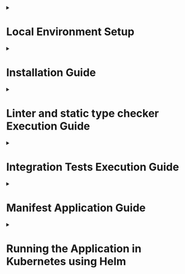 <details><summary><h1>Local Environment Setup</h1></summary>

To make changes to the repository, you need to work within a devcontainer.

- Install [Docker Desktop](https://www.docker.com/products/docker-desktop/)
- Install [Visual Studio Code](https://code.visualstudio.com/download)
- [Set up Visual Studio Code and Docker to use Devcontainers](https://code.visualstudio.com/docs/devcontainers/containers#_getting-started)
- [Configure Git and SSH for working in Devcontainer](https://code.visualstudio.com/remote/advancedcontainers/sharing-git-credentials)
- [Install the Meslo Nerd Font for CLI in the terminal](https://github.com/romkatv/powerlevel10k?tab=readme-ov-file#fonts)
- Optionally, install and configure kubectl, as the container will use the host's settings
- Clone this repository to your workstation
- Open the repository directory in Visual Studio Code
- Install the [recommended Visual Studio Code extensions](.vscode/extensions.json)
- Press `Ctrl+Shift+P` or `Cmd+Shift+P` and select `Dev Containers: Rebuild and Reopen in Container`

</details>

<details><summary><h1>Installation Guide</h1></summary>

- Clone the repository and navigate into it.
```bash
git clone git@github.com:inferno681/shift_auth_service.git
```
- Create a .env file in the root directory of the project with environment variables:
```
SECRET = (secret for token creation)
```
- To set up a virtual environment using Poetry, install it via pip:
```bash
pip install poetry
```
- To install the dependencies, run the command:

```bash
poetry install
```
- To start the API, run the command:
```bash
python src/app/main.py
```

</details>

<details><summary><h1>Linter and static type checker Execution Guide</h1></summary>

- To set up a virtual environment using Poetry, install it via pip:
```bash
pip install poetry
```
- To install the dependencies, run the command:

```bash
poetry install
```
- To run the linter, execute the command:

```bash
flake8 src/
```

- To run the static type checker, execute the command:

```bash
mypy src/
```
</details>

<details><summary><h1>Integration Tests Execution Guide</h1></summary>

- To set up a virtual environment using Poetry, install it via pip:
```bash
pip install poetry
```
- To install the dependencies, run the command:

```bash
poetry install
```

- To start the services, execute the command:

```bash
docker compose -f docker-compose-test.yaml up
```
if you use devcontainer skip next step.
- In the file src/config/config.yaml, replace the base_url values for each service with 127.0.0.1:(port from docker-compose-test.yaml)

- To run the integration tests, execute the command:

```bash
pytest src/tests/integration
```

</details>

<details><summary><h1>Manifest Application Guide</h1></summary>

- To load Kubernetes manifests for each file in the /kuber/ folder, run the following command:

```bash
kubectl apply -f ./kuber/<filename>.yaml
```
</details>

<details><summary><h1>Running the Application in Kubernetes using Helm</h1></summary>

- Run the following command:

```bash
helm install <prefix> ./api-gateway-chart
```
</details>
